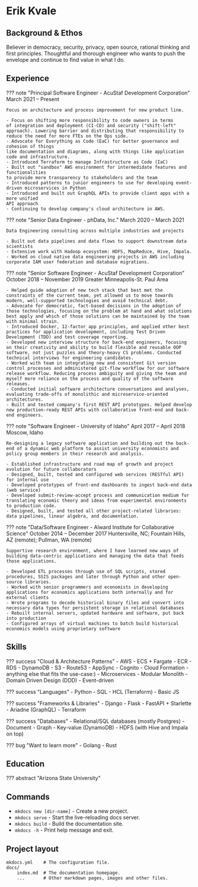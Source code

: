 # Erik Kvale

## Background & Ethos
Believer in democracy, security, privacy, open source, rational thinking and first principles. Thoughtful and thorough engineer who wants to push the envelope and continue to find value in what I do.


## Experience
??? note "Principal Software Engineer - AcuStaf Development Corporation"
    March 2021 – Present

    Focus on architecture and process improvement for new product line. 

    - Focus on shifting more responsibility to code owners in terms
    of integration and deployment (CI-CD) and security ("shift-left" approach). Lowering barrier and distributing that responsibility to reduce the need for more FTEs on the Ops side.
    - Advocate for Everything as Code (EaC) for better governance and cohesion of things
    like documentation and diagrams, along with things like application code and infrastructure.
    - Introduced Terraform to manage Infrastructure as Code (IaC)
    - Built out "sandbox" AWS environment for intermedidate features and functionalities
    to provide more transparency to stakeholders and the team
    - Introduced patterns to junior engineers to use for developing event-driven microservices in Python
    - Introduced and built out GraphQL APIs to provide client apps with a more unified 
    API approach
    - Continuing to develop company's cloud architecture in AWS.


??? note "Senior Data Engineer - phData, Inc."
    March 2020 – March 2021
    
    Data Engineering consulting across multiple industries and projects

    - Built out data pipelines and data flows to support downstream data scientists
    - Extensive work with Hadoop ecosystem: HDFS, MapReduce, Hive, Impala.
    - Worked on cloud native data engineering projects in AWS including
    corporate IAM user federation and database migrations.


??? note "Senior Software Engineer - AcuStaf Development Corporation"     
    October 2018 – November 2019
    Greater Minneapolis-St. Paul Area

    - Helped guide adoption of new tech stack that best met the constraints of the current team, yet allowed us to move towards modern, well-supported technologies and avoid technical debt.
    - Advocate for democratic, fact-based decisions in the adoption of those technologies, focusing on the problem at hand and what solutions best apply and which of those solutions can be maintained by the team with minimal strain.
    - Introduced Docker, 12-factor app principles, and applied other best practices for application development, including Test Driven Development (TDD) and test coverage reporting.
    - Developed new interview structure for back-end engineers, focusing on their creativity and ability to build flexible and reusable OOP software, not just puzzles and theory-heavy CS problems. Conducted technical interviews for engineering candidates.
    - Worked with team in integrating new and consistent Git version control processes and administered git-flow workflow for our software release workflow. Reducing process ambiguity and giving the team and myself more reliance on the process and quality of the software releases.
    - Conducted initial software architecture conversations and analyses, evaluating trade-offs of monolithic and microservice-oriented architectures.
    - Built and tested company's first REST API prototypes. Helped develop new production-ready REST APIs with collaborative front-end and back-end engineers.


??? note "Software Engineer - University of Idaho"
    April 2017 – April 2018
    Moscow, Idaho

    Re-designing a legacy software application and building out the back-end of a dynamic web platform to assist university economists and policy group members in their research and analysis.

    - Established infrastructure and road map of growth and project evolution for future collaborators
    - Designed, built, tested and configured web services (RESTful API) for internal use
    - Developed prototypes of front-end dashboards to ingest back-end data (web service)
    - Developed submit-review-accept process and communication medium for translating economic theory and ideas from experimental environments to production code.
    - Designed, built, and tested all other project-related libraries: data pipelines, linear algebra, and documentation.


??? note "Data/Software Engineer - Alward Institute for Collaborative Science"
    October 2014 – December 2017
    Huntersville, NC; Fountain Hills, AZ (remote); Pullman, WA (remote)

    Supportive research environment, where I have learned new ways of building data-centric applications and managing the data that feeds those applications.

    - Developed ETL processes through use of SQL scripts, stored procedures, SSIS packages and later through Python and other open-source libraries.
    - Worked with senior programmers and economists in developing applications for economics applications both internally and for external clients
    - Wrote programs to decode historical binary files and convert into necessary data types for persistent storage in relational databases
    - Rebuilt internal servers, updated hardware and software, put back into production
    - Configured arrays of virtual machines to batch build historical economics models using proprietary software

## Skills

??? success "Cloud & Architecture Patterns"
    - AWS
        - ECS + Fargate
        - ECR
        - RDS
        - DynamoDB
        - S3
        - Route53
        - AppSync
        - Cognito
        - Cloud Formation
        - anything else that fits the use-case:)
    - Microservices
    - Modular Monolith
    - Domain Driven Design (DDD)
    - Event-driven

??? success "Languages"
    - Python
    - SQL
    - HCL (Terraform)
    - Basic JS

??? success "Frameworks & Libraries"
    - Django
    - Flask
    - FastAPI + Starlette
    - Ariadne (GraphQL)
    - Terraform

??? success "Databases"
    - Relational/SQL databases (mostly Postgres)
    - Document
    - Graph
    - Key-value (DynamoDB)
    - HDFS (with Hive and Impala on top)

??? bug "Want to learn more"
    - Golang
    - Rust

## Education

??? abstract "Arizona State University"


## Commands

* `mkdocs new [dir-name]` - Create a new project.
* `mkdocs serve` - Start the live-reloading docs server.
* `mkdocs build` - Build the documentation site.
* `mkdocs -h` - Print help message and exit.

## Project layout

    mkdocs.yml    # The configuration file.
    docs/
        index.md  # The documentation homepage.
        ...       # Other markdown pages, images and other files.
